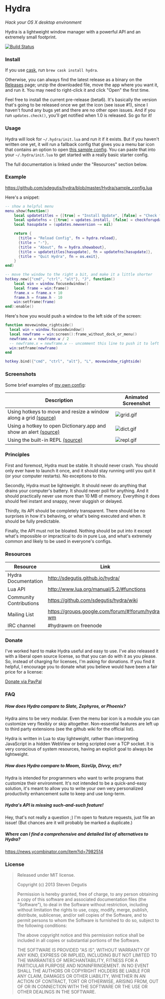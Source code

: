 # Hydra

*Hack your OS X desktop environment*

Hydra is a lightweight window manager with a powerful API and an extremely small footprint.

[![Build Status](https://travis-ci.org/sdegutis/hydra.svg?branch=master)](https://travis-ci.org/sdegutis/hydra)

### Install

If you use [cask](http://caskroom.io/), run `brew cask install hydra`.

Otherwise, you can always find the latest release as a binary on the
[Releases](https://github.com/sdegutis/hydra/releases) page; unzip the
downloaded file, move the app where you want it, and run it. You may
need to right-click it and click "Open" the first time.

Feel free to install the current pre-release (beta6). It's basically
the version that's going to be released once we get the icon (see
issue #1), since I haven't found any bugs yet and there are no other
open issues. And if you run `updates.check()`, you'll get notified
when 1.0 is released. So go for it!

### Usage

Hydra will look for `~/.hydra/init.lua` and run it if it exists. But
if you haven't written one yet, it will run a fallback config that
gives you a menu bar icon that contains an option to open
[this sample config](https://github.com/sdegutis/hydra/blob/master/Hydra/sample_config.lua).
You can paste that into your `~/.hydra/init.lua` to get started with a
really basic starter config.

The full documentation is linked under the "Resources" section below.

### Example

https://github.com/sdegutis/hydra/blob/master/Hydra/sample_config.lua

Here's a snippet:
~~~lua
-- show a helpful menu
menu.show(function()
    local updatetitles = {[true] = "Install Update", [false] = "Check for Update..."}
    local updatefns = {[true] = updates.install, [false] = checkforupdates}
    local hasupdate = (updates.newversion ~= nil)

    return {
      {title = "Reload Config", fn = hydra.reload},
      {title = "-"},
      {title = "About", fn = hydra.showabout},
      {title = updatetitles[hasupdate], fn = updatefns[hasupdate]},
      {title = "Quit Hydra", fn = os.exit},
    }
end)

-- move the window to the right a bit, and make it a little shorter
hotkey.new({"cmd", "ctrl", "alt"}, "J", function()
    local win = window.focusedwindow()
    local frame = win:frame()
    frame.x = frame.x + 10
    frame.h = frame.h - 10
    win:setframe(frame)
end):enable()
~~~

Here's how you would push a window to the left side of the screen:

~~~lua
function movewindow_rightside()
  local win = window.focusedwindow()
  local newframe = win:screen():frame_without_dock_or_menu()
  newframe.w = newframe.w / 2
  -- newframe.x = newframe.w -- uncomment this line to push it to left side of screen
  win:setframe(newframe)
end

hotkey.bind({"cmd", "ctrl", "alt"}, "L", movewindow_rightside)
~~~

### Screenshots

Some brief examples of [my own config](https://github.com/sdegutis/dotfiles/blob/osx/home/.hydra/init.lua):

| Description                                                                                                                                     | Animated Screenshot                                                                       |
|-------------------------------------------------------------------------------------------------------------------------------------------------|-------------------------------------------------------------------------------------------|
| Using hotkeys to move and resize a window along a grid [(source)](https://github.com/sdegutis/dotfiles/blob/osx/home/.hydra/init.lua#L43-L50)   | ![grid.gif](https://raw.githubusercontent.com/sdegutis/hydra/master/screenshots/grid.gif) |
| Using a hotkey to open Dictionary.app and show an alert [(source)](https://github.com/sdegutis/dotfiles/blob/osx/home/.hydra/init.lua#L20-L25)  | ![dict.gif](https://raw.githubusercontent.com/sdegutis/hydra/master/screenshots/dict.gif) |
| Using the built-in REPL [(source)](https://github.com/sdegutis/dotfiles/blob/osx/home/.hydra/init.lua#L53)                                      | ![repl.gif](https://raw.githubusercontent.com/sdegutis/hydra/master/screenshots/repl.gif) |

### Principles

First and foremost, Hydra must be stable. It should never crash. You
should only ever have to launch it once, and it should stay running
until you quit it (or your computer restarts). No exceptions to this.

Secondly, Hydra must be lightweight. It should never do anything that
drains your computer's battery. It should never poll for anything. And
it should practically never use more than 10 MB of memory. Everything
it does should feel instant and snappy, never sluggish or delayed.

Thirdly, its API should be completely transparent. There should be no
surprises in how it's behaving, or what's being executed and when. It
should be fully predictable.

Finally, the API must not be bloated. Nothing should be put into it
except what's impossible or impractical to do in pure Lua, and what's
extremely common and likely to be used in everyone's configs.

### Resources

Resource                 | Link
-------------------------|------------------------------------------
Hydra Documentation      | http://sdegutis.github.io/hydra/
Lua API                  | http://www.lua.org/manual/5.2/#functions
Community Contributions  | https://github.com/sdegutis/hydra/wiki
Mailing List             | https://groups.google.com/forum/#!forum/hydra-wm
IRC channel              | #hydrawm on freenode

### Donate

I've worked hard to make Hydra useful and easy to use. I've also
released it with a liberal open source license, so that you can do
with it as you please. So, instead of charging for licenses, I'm
asking for donations. If you find it helpful, I encourage you to
donate what you believe would have been a fair price for a license:

[Donate via PayPal](https://www.paypal.com/cgi-bin/webscr?business=sbdegutis@gmail.com&cmd=_donations&item_name=Hydra.app%20donation)

### FAQ

##### How does Hydra compare to Slate, Zephyros, or Phoenix?

Hydra aims to be very modular. Even the menu bar icon is a module you
can customize very flexibly or skip altogether. Non-essential features
are left up to third party extensions (see the github wiki for the
official list).

Hydra is written in Lua to stay lightweight, rather than interpreting
JavaScript in a hidden WebView or being scripted over a TCP socket. It
is very conscious of system resources, having an explicit goal to
always be lightweight.

##### How does Hydra compare to Moom, SizeUp, Divvy, etc?

Hydra is intended for programmers who want to write programs that
customize their environment. It's not intended to be a quick-and-easy
solution, it's meant to allow you to write your own very personalized
productivity enhancement suite to keep and use long-term.

##### Hydra's API is missing such-and-such feature!

Hey, that's not really a question ;) I'm open to feature requests,
just file an issue! (But chances are it will probably be marked a
duplicate.)

##### Where can I find a comprehensive and detailed list of alternatives to Hydra?

https://news.ycombinator.com/item?id=7982514


### License

> Released under MIT license.
>
> Copyright (c) 2013 Steven Degutis
>
> Permission is hereby granted, free of charge, to any person obtaining a copy
> of this software and associated documentation files (the "Software"), to deal
> in the Software without restriction, including without limitation the rights
> to use, copy, modify, merge, publish, distribute, sublicense, and/or sell
> copies of the Software, and to permit persons to whom the Software is
> furnished to do so, subject to the following conditions:
>
> The above copyright notice and this permission notice shall be included in
> all copies or substantial portions of the Software.
>
> THE SOFTWARE IS PROVIDED "AS IS", WITHOUT WARRANTY OF ANY KIND, EXPRESS OR
> IMPLIED, INCLUDING BUT NOT LIMITED TO THE WARRANTIES OF MERCHANTABILITY,
> FITNESS FOR A PARTICULAR PURPOSE AND NONINFRINGEMENT. IN NO EVENT SHALL THE
> AUTHORS OR COPYRIGHT HOLDERS BE LIABLE FOR ANY CLAIM, DAMAGES OR OTHER
> LIABILITY, WHETHER IN AN ACTION OF CONTRACT, TORT OR OTHERWISE, ARISING FROM,
> OUT OF OR IN CONNECTION WITH THE SOFTWARE OR THE USE OR OTHER DEALINGS IN
> THE SOFTWARE.
